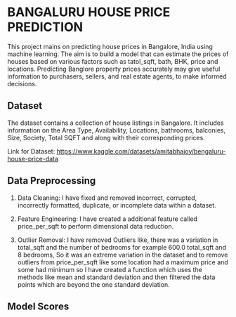 # BANGALURU HOUSE PRICE PREDICTION 

This project mains on predicting house prices in Bangalore, India using machine learning. The aim is to build a model that can estimate the prices of houses based on various factors such as tatol_sqft, bath, BHK, price and locations.
Predicting Banglore property prices accurately may give useful information to purchasers, sellers, and real estate agents, to make informed decisions.

## Dataset 

The dataset contains a collection of house listings in Bangalore. It includes information on the Area Type, Availability, Locations, bathrooms, balconies, Size, Society, Total SQFT and along with their corresponding prices.

Link for Dataset: 
https://www.kaggle.com/datasets/amitabhajoy/bengaluru-house-price-data

## Data Preprocessing

1) Data Cleaning:  I have fixed and removed incorrect, corrupted, incorrectly formatted, duplicate, or incomplete data within a dataset. 

2) Feature Engineering: I have created a additional feature called price_per_sqft to perform dimensional data reduction.

3) Outlier Removal: I have removed Outliers like, there was a variation in total_sqft and the number of bedrooms for example 600.0 total_sqft and 8 bedrooms, So it was an extreme variation in the dataset and to remove outliers from price_per_sqft like some location had a maximum price and some had minimum so I have created a function which uses the methods like mean and standard deviation and then filtered the data points which are beyond the one standard deviation.


## Model Scores 
